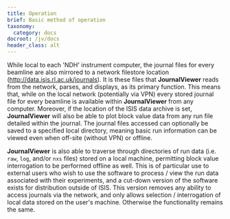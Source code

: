 ```yaml
---
title: Operation
brief: Basic method of operation
taxonomy:
  category: docs
docroot: /jv/docs
header_class: alt
---
```


While local to each 'NDH' instrument computer, the journal files for every beamline are also mirrored to a network filestore location (http://data.isis.rl.ac.uk/journals). It is these files that **JournalViewer** reads from the network, parses, and displays, as its primary function. This means that, while on the local network (potentially via VPN) every stored journal file for every beamline is available within **JournalViewer** from any computer. Moreover, if the location of the ISIS data archive is set, **JournalViewer** will also be able to plot block value data from any run file detailed within the journal. The journal files accessed can optionally be saved to a specified local directory, meaning basic run information can be viewed even when off-site (without VPN) or offline.

**JournalViewer** is also able to traverse through directories of run data (i.e. `raw`, `log`, and/or `nxs` files) stored on a local machine, permitting block value interrogation to be performed offline as well. This is of particular use to external users who wish to use the software to process / view the run data associated with their experiments, and a cut-down version of the software exists for distribution outside of ISIS.  This version removes any ability to access journals via the network, and only allows selection / interrogation of local data stored on the user's machine. Otherwise the functionality remains the same.

